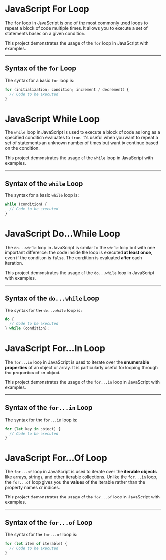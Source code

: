 # JavaScript For Loop

The `for` loop in JavaScript is one of the most commonly used loops to repeat a block of code multiple times. It allows you to execute a set of statements based on a given condition.

This project demonstrates the usage of the `for` loop in JavaScript with examples.

---

## Syntax of the `for` Loop

The syntax for a basic `for` loop is:

```javascript
for (initialization; condition; increment / decrement) {
  // Code to be executed
}
```

# JavaScript While Loop

The `while` loop in JavaScript is used to execute a block of code as long as a specified condition evaluates to `true`. It's useful when you want to repeat a set of statements an unknown number of times but want to continue based on the condition.

This project demonstrates the usage of the `while` loop in JavaScript with examples.

---

## Syntax of the `while` Loop

The syntax for a basic `while` loop is:

```javascript
while (condition) {
  // Code to be executed
}
```

# JavaScript Do...While Loop

The `do...while` loop in JavaScript is similar to the `while` loop but with one important difference: the code inside the loop is executed **at least once**, even if the condition is `false`. The condition is evaluated **after** each iteration.

This project demonstrates the usage of the `do...while` loop in JavaScript with examples.

---

## Syntax of the `do...while` Loop

The syntax for the `do...while` loop is:

```javascript
do {
  // Code to be executed
} while (condition);
```

# JavaScript For...In Loop

The `for...in` loop in JavaScript is used to iterate over the **enumerable properties** of an object or array. It is particularly useful for looping through the properties of an object.

This project demonstrates the usage of the `for...in` loop in JavaScript with examples.

---

## Syntax of the `for...in` Loop

The syntax for the `for...in` loop is:

```javascript
for (let key in object) {
  // Code to be executed
}
```

# JavaScript For...Of Loop

The `for...of` loop in JavaScript is used to iterate over the **iterable objects** like arrays, strings, and other iterable collections. Unlike the `for...in` loop, the `for...of` loop gives you the **values** of the iterable rather than the property names or indices.

This project demonstrates the usage of the `for...of` loop in JavaScript with examples.

---

## Syntax of the `for...of` Loop

The syntax for the `for...of` loop is:

```javascript
for (let item of iterable) {
  // Code to be executed
}
```
